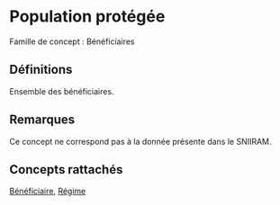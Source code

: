# Population protégée 
<!-- SPDX-License-Identifier: MPL-2.0 -->

Famille de concept : Bénéficiaires

## Définitions

Ensemble des bénéficiaires.

## Remarques

Ce concept ne correspond pas à la donnée présente dans le SNIIRAM.

## Concepts rattachés

[Bénéficiaire](beneficiaire.md), [Régime](regime.md)

